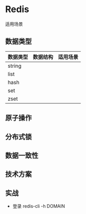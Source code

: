 # Redis
适用场景

## 数据类型

| 数据类型          | 数据结构          | 适用场景 |
| --------------- | -------------- | ---- |
| string |        |  |
| list          |      |  |
| hash          |      |  |
| set    |  |  |
| zset    |  |  |

## 原子操作

## 分布式锁

## 数据一致性

## 技术方案

## 实战

* 登录 redis-cli -h DOMAIN